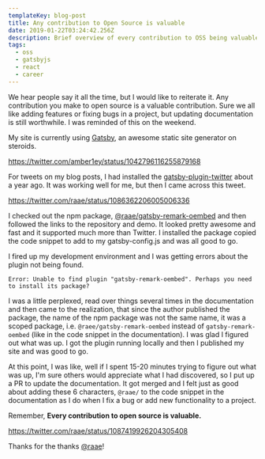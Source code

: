 ```yaml
---
templateKey: blog-post
title: Any contribution to Open Source is valuable
date: 2019-01-22T03:24:42.256Z
description: Brief overview of every contribution to OSS being valuable.
tags:
  - oss
  - gatsbyjs
  - react
  - career
---
```

We hear people say it all the time, but I would like to reiterate it. Any contribution you make to open source is a valuable contribution. Sure we all like adding features or fixing bugs in a project, but updating documentation is still worthwhile. I was reminded of this on the weekend.

My site is currently using [Gatsby](https://gatsbyjs.org), an awesome static site generator on steroids.

https://twitter.com/amber1ey/status/1042796116255879168

For tweets on my blog posts, I had installed the [gatsby-plugin-twitter](https://www.gatsbyjs.org/packages/gatsby-plugin-twitter/) about a year ago. It was working well for me, but then I came across this tweet.

https://twitter.com/raae/status/1086362206005006336

I checked out the npm package, [@raae/gatsby-remark-oembed](https://www.npmjs.com/package/@raae/gatsby-remark-oembed) and then followed the links to the repository and demo. It looked pretty awesome and fast and it supported much more than Twitter. I installed the package copied the code snippet to add to my gatsby-config.js and was all good to go.

I fired up my development environment and I was getting errors about the plugin not being found.

```
Error: Unable to find plugin "gatsby-remark-oembed". Perhaps you need to install its package?
```

I was a little perplexed, read over things several times in the documentation and then came to the realization, that since the author published the package, the name of the npm package was not the same name, it was a scoped package, i.e. `@raee/gatsby-remark-oembed` instead of `gatsby-remark-oembed` (like in the code snippet in the documentation). I was glad I figured out what was up. I got the plugin running locally and then I published my site and was good to go.

At this point, I was like, well if I spent 15-20 minutes trying to figure out what was up, I'm sure others would appreciate what I had discovered, so I put up a PR to update the documentation. It got merged and I felt just as good about adding these 6 characters, `@raae/` to the code snippet in the documentation as I do when I fix a bug or add new functionality to a project.

Remember, **Every contribution to open source is valuable.**

https://twitter.com/raae/status/1087419926204305408

Thanks for the thanks [@raae](https://twitter.com/raae)!

